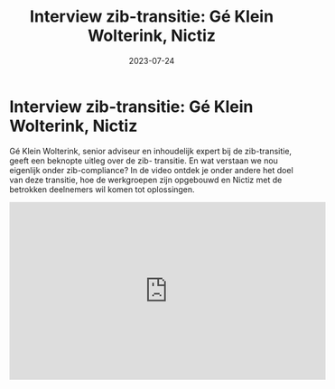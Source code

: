 ﻿---
title: 'Interview zib-transitie: Gé Klein Wolterink, Nictiz'
date: 2023-07-24
authors:
  - arjanvanbremen
slug: interview-zib-transitie-ge-klein-wolterink
categories:
  - Interview
---

# Interview zib-transitie: Gé Klein Wolterink, Nictiz

Gé Klein Wolterink, senior adviseur en inhoudelijk expert bij de zib-transitie, geeft een beknopte uitleg over de zib-
transitie. En wat verstaan we nou eigenlijk onder zib-compliance? In de video ontdek je onder andere het doel van deze
transitie, hoe de werkgroepen zijn opgebouwd en Nictiz met de betrokken deelnemers wil komen tot oplossingen.

<iframe
    width="560"
    height="315"
    src="https://www.youtube.com/embed/1zI9urMRzJ8?si=TwaeudKp07DpolW2"
    title="YouTube video player"
    frameborder="0"
    allow="accelerometer; autoplay; clipboard-write; encrypted-media; gyroscope; picture-in-picture; web-share"
    referrerpolicy="strict-origin-when-cross-origin"
    allowfullscreen>
</iframe>